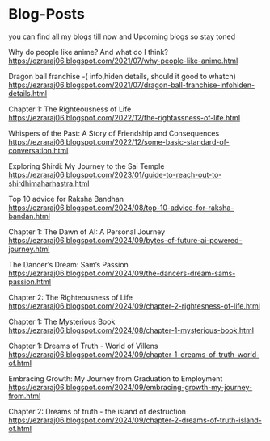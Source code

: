 # Blog-Posts
you can find all my blogs till now and Upcoming blogs so stay toned

Why do people like anime? And what do I think?
https://ezraraj06.blogspot.com/2021/07/why-people-like-anime.html

Dragon ball franchise -( info,hiden details, should it good to whatch)
https://ezraraj06.blogspot.com/2021/07/dragon-ball-franchise-infohiden-details.html

Chapter 1: The Righteousness of Life 
https://ezraraj06.blogspot.com/2022/12/the-rightassness-of-life.html

Whispers of the Past: A Story of Friendship and Consequences
https://ezraraj06.blogspot.com/2022/12/some-basic-standard-of-conversation.html

Exploring Shirdi: My Journey to the Sai Temple
https://ezraraj06.blogspot.com/2023/01/guide-to-reach-out-to-shirdhimaharhastra.html

Top 10 advice for Raksha Bandhan
https://ezraraj06.blogspot.com/2024/08/top-10-advice-for-raksha-bandan.html

Chapter 1: The Dawn of AI: A Personal Journey
https://ezraraj06.blogspot.com/2024/09/bytes-of-future-ai-powered-journey.html

The Dancer’s Dream: Sam’s Passion
https://ezraraj06.blogspot.com/2024/09/the-dancers-dream-sams-passion.html

Chapter 2: The Righteousness of Life 
https://ezraraj06.blogspot.com/2024/09/chapter-2-rightesness-of-life.html

Chapter 1: The Mysterious Book
https://ezraraj06.blogspot.com/2024/08/chapter-1-mysterious-book.html

Chapter 1: Dreams of Truth - World of Villens
https://ezraraj06.blogspot.com/2024/09/chapter-1-dreams-of-truth-world-of.html

Embracing Growth: My Journey from Graduation to Employment
https://ezraraj06.blogspot.com/2024/09/embracing-growth-my-journey-from.html

Chapter 2: Dreams of truth - the island of destruction 
https://ezraraj06.blogspot.com/2024/09/chapter-2-dreams-of-truth-island-of.html
